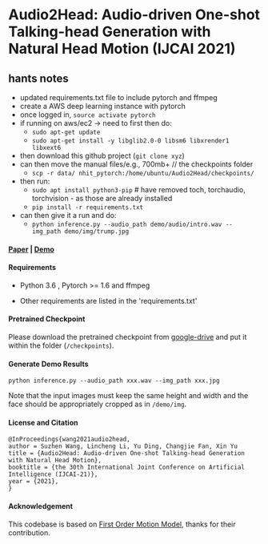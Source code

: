 # Audio2Head: Audio-driven One-shot Talking-head Generation with Natural Head Motion (IJCAI 2021)


## hants notes 
- updated requirements.txt file to include pytorch and ffmpeg 
- create a AWS deep learning instance with pytorch 
- once logged in, `source activate pytorch` 
- if running on aws/ec2 -> need to first then do: 
    - `sudo apt-get update` 
    - `sudo apt-get install -y libglib2.0-0 libsm6 libxrender1 libxext6` 
- then download this github project (`git clone xyz`)
- can then move the manual files/e.g., 700mb+ // the checkpoints folder 
    - `scp -r data/ nhit_pytorch:/home/ubuntu/Audio2Head/checkpoints/` 
- then run: 
    - `sudo apt install python3-pip`  # have removed toch, torchaudio, torchvision - as those are already installed 
    - `pip install -r requirements.txt` 
- can then give it a run and do: 
    - `python inference.py --audio_path demo/audio/intro.wav --img_path demo/img/trump.jpg`


#### [Paper](https://www.ijcai.org/proceedings/2021/0152.pdf) | [Demo](https://www.youtube.com/watch?v=xvcBJ29l8rA)

#### Requirements

- Python 3.6 , Pytorch >= 1.6 and ffmpeg

- Other requirements are listed in the 'requirements.txt'

  

#### Pretrained Checkpoint

Please download the pretrained checkpoint from [google-drive](https://drive.google.com/file/d/1tvI43ZIrnx9Ti2TpFiEO4dK5DOwcECD7/view?usp=sharing) and put it within the folder (`/checkpoints`).



#### Generate Demo Results

```
python inference.py --audio_path xxx.wav --img_path xxx.jpg
```

Note that the input images must keep the same height and width and the face should be appropriately cropped as in `/demo/img`.



#### License and Citation

```
@InProceedings{wang2021audio2head,
author = Suzhen Wang, Lincheng Li, Yu Ding, Changjie Fan, Xin Yu
title = {Audio2Head: Audio-driven One-shot Talking-head Generation with Natural Head Motion},
booktitle = {the 30th International Joint Conference on Artificial Intelligence (IJCAI-21)},
year = {2021},
}
```



#### Acknowledgement

This codebase is based on [First Order Motion Model](https://github.com/AliaksandrSiarohin/first-order-model), thanks for their contribution.





